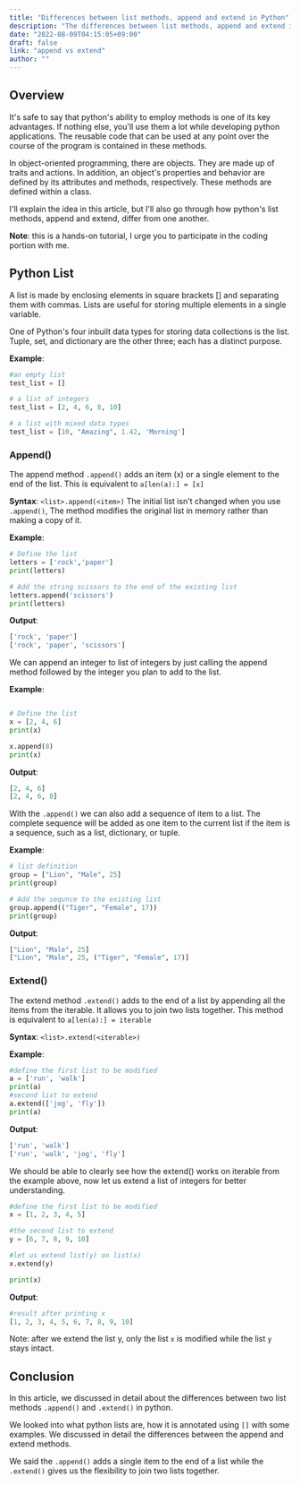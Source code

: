 ```yaml
---
title: "Differences between list methods, append and extend in Python"
description: "The differences between list methods, append and extend in Python."
date: "2022-08-09T04:15:05+09:00"
draft: false
link: "append vs extend"
author: ""
---
```


## Overview

It's safe to say that python's ability to employ methods is one of its key advantages. If nothing else, you'll use them a lot while developing python applications. The reusable code that can be used at any point over the course of the program is contained in these methods.

In object-oriented programming, there are objects. They are made up of traits and actions. In addition, an object's properties and behavior are defined by its attributes and methods, respectively. These methods are defined within a class.

I'll explain the idea in this article, but I'll also go through how python's list methods, append and extend, differ from one another.

**Note**: this is a hands-on tutorial, I urge you to participate in the coding portion with me.



## Python List

A list is made by enclosing elements in square brackets [] and separating them with commas. Lists are useful for storing multiple elements in a single variable.

One of Python's four inbuilt data types for storing data collections is the list. Tuple, set, and dictionary are the other three; each has a distinct purpose.

**Example**:
```python
#an empty list
test_list = []

# a list of integers
test_list = [2, 4, 6, 8, 10]

# a list with mixed data types
test_list = [10, "Amazing", 1.42, 'Morning']
```

### Append()
The append method `.append()` adds an item (x) or a single element to the end of the list. This is equivalent to `a[len(a):] = [x]`

**Syntax**: `<list>.append(<item>)`
The initial list isn't changed when you use `.append()`, The method modifies the original list in memory rather than making a copy of it.

**Example**:
```python
# Define the list
letters = ['rock','paper']
print(letters)

# Add the string scissors to the end of the existing list
letters.append('scissors')
print(letters)
```

**Output**:
```python
['rock', 'paper']
['rock', 'paper', 'scissors']
```
We can append an integer to list of integers by just calling the append method followed by the integer you plan to add to the list.

**Example**:
```python

# Define the list
x = [2, 4, 6]
print(x)

x.append(8)
print(x)
```

**Output**:
```python
[2, 4, 6]
[2, 4, 6, 8]
```
With the `.append()` we can also add a sequence of item to a list. The complete sequence will be added as one item to the current list if the item is a sequence, such as a list, dictionary, or tuple.

**Example**:
```python
# list definition
group = ["Lion", "Male", 25]
print(group)

# Add the sequnce to the existing list
group.append(("Tiger", "Female", 17))
print(group)
```
**Output**:
```python
["Lion", "Male", 25]
["Lion", "Male", 25, ("Tiger", "Female", 17)]
```


### Extend()
The extend method `.extend()` adds to the end of a list by appending all the items from the iterable. It allows you to join two lists together. This method is equivalent to `a[len(a):] = iterable`

**Syntax**: `<list>.extend(<iterable>)`

**Example**:
```python
#define the first list to be modified
a = ['run', 'walk']
print(a)
#second list to extend
a.extend(['jog', 'fly'])
print(a)
```

**Output**:
```python
['run', 'walk']
['run', 'walk', 'jog', 'fly']
```
We should be able to clearly see how the extend() works on iterable from the example above, now let us extend a list of integers for better understanding.

```python
#define the first list to be modified
x = [1, 2, 3, 4, 5]

#the second list to extend
y = [6, 7, 8, 9, 10]

#let us extend list(y) on list(x)
x.extend(y)

print(x)
```

**Output**:
```python
#result after printing x
[1, 2, 3, 4, 5, 6, 7, 8, 9, 10]
```
Note: after we extend the list y, only the list `x` is modified while the list `y` stays intact.




## Conclusion

In this article, we discussed in detail about the differences between two list methods `.append()` and `.extend()` in python.

We looked into what python lists are, how it is annotated using `[]` with some examples. We discussed in detail the differences between the append and extend methods. 

We said the `.append()` adds a single item to the end of a list while the `.extend()` gives us the flexibility to join two lists together.







